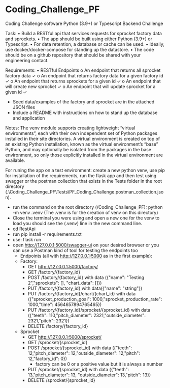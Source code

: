 # Coding_Challenge_PF
Coding Challenge software
Python (3.9+) or Typescript Backend Challenge

Task:
•	Build a RESTful api that services requests for sprocket factory data and sprockets.
•	The app should be built using either Python (3.9+) or Typescript.
•	For data retention, a database or cache can be used.
•	Ideally, use docker/docker-compose for standing up the datastore.
•	The code should be on a github repository that should be shared with your engineering contact.

Requirements:
•	RESTful Endpoints
o	An endpoint that returns all sprocket factory data ✓
o	An endpoint that returns factory data for a given factory id ✓
o	An endpoint that returns sprockets for a given id ✓
o	An endpoint that will create new sprocket ✓
o	An endpoint that will update sprocket for a given id ✓
   -  Seed data/examples of the factory and sprocket are in the attached JSON files
   -  Include a README with instructions on how to stand up the database and application

Notes:
The venv module supports creating lightweight “virtual environments”, each with their own independent set of Python packages installed in their site directories. A virtual environment is created on top of an existing Python installation, known as the virtual environment’s “base” Python, and may optionally be isolated from the packages in the base environment, so only those explicitly installed in the virtual environment are available.


For runing the app on a test environment: create a new python venv, use pip for installation of the requirements, run the flask app and then test using swagger or the postman collection that exists in the Tests folder in the root directory (.\Coding_Challenge_PF\Tests\PF_Coding_Challenge.postman_collection.json).

- run the command on the root directory (/Coding_Challenge_PF): python -m venv .venv (The .venv is for the creation of venv on this directory)
- Close the terminal you were using and open a new one for the venv to load you should see the (.venv) line in the new command line.
- cd RestApi
- run pip install -r requirements.txt
- use: flask run
- open http://127.0.0.1:5000/swagger-ui on your desired browser or you can use a Postman kind of tool for testing the endpoints too
   - Endpoints (all with http://127.0.0.1:5000 as in the first example):
   - Factory:
      - GET http://127.0.0.1:5000/factory/
      - GET /factory/{factory_id}
      - POST /factory/{factory_id} with data ({"name": "Testing 2","sprockets": [], "chart_data": []})
      - PUT /factory/{factory_id} with data({"name": "string"})
      - PUT /factory/{factory_id}/chart/{chart_id} with data ({"sprocket_production_goal": 1000,"sprocket_production_rate": 1000,"time": 4564657894765465})
      - PUT /factory/{factory_id}/sprocket/{sprocket_id} with data ({"teeth": 110,"pitch_diameter": 2321,"outside_diameter": 2321,"pitch": 2321})
      - ​DELETE /factory​/{factory_id}
   - Sprocket
      - GET http://127.0.0.1:5000/sprocket/
      - GET /sprocket/{sprocket_id}
      - POST /sprocket/{sprocket_id} with data ({"teeth": 12,"pitch_diameter": 12,"outside_diameter": 12,"pitch": 12,"factory_id": 0})
         - factory can be 0 or a positive value but it is always a number
      - PUT /sprocket/{sprocket_id} with data ({"teeth": 13,"pitch_diameter": 13,  "outside_diameter": 13,"pitch": 13})
      - DELETE /sprocket/{sprocket_id}

